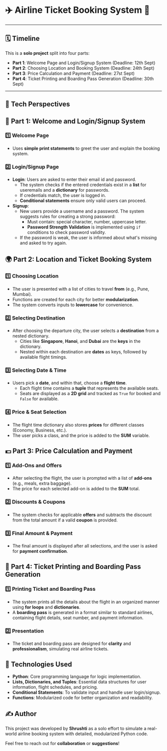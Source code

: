 # ✈️ Airline Ticket Booking System 🛫 

---

## 🗓️ Timeline

This is a **solo project** split into four parts:

- **Part 1**: Welcome Page and Login/Signup System (Deadline: 12th Sept)
- **Part 2**: Choosing Location and Booking System (Deadline: 24th Sept)
- **Part 3**: Price Calculation and Payment (Deadline: 27st Sept)
- **Part 4**: Ticket Printing and Boarding Pass Generation (Deadline: 30th Sept)

---
## 🔧 Tech Perspectives

## 🧩 Part 1: Welcome and Login/Signup System

### 1️⃣ **Welcome Page**
   - Uses **simple print statements** to greet the user and explain the booking system.
      

### 2️⃣ **Login/Signup Page**
   - **Login**: Users are asked to enter their email id and password. 
     - The system checks if the entered credentials exist in a **list** for useremails and a **dictionary** for passwords.
     - If credentials match, the user is logged in. 
     - **Conditional statements** ensure only valid users can proceed.
   - **Signup**: 
     - New users provide a username and a password. The system suggests rules for creating a strong password:
       - Must contain: special character, number, uppercase letter.
       - **Password Strength Validation** is implemented using `if` conditions to check password validity.
     - If the password is weak, the user is informed about what's missing and asked to try again.

## 🌍 Part 2: Location and Ticket Booking System

### 1️⃣ Choosing Location
- The user is presented with a list of cities to travel **from** (e.g., Pune, Mumbai).
- Functions are created for each city for better **modularization**.
- The system converts inputs to **lowercase** for convenience.

### 2️⃣ Selecting Destination
- After choosing the departure city, the user selects a **destination** from a nested dictionary.
  - Cities like **Singapore**, **Hanoi**, and **Dubai** are the **keys** in the dictionary.
  - Nested within each destination are **dates** as keys, followed by available flight timings.

### 3️⃣ Selecting Date & Time
- Users pick a **date**, and within that, choose a **flight time**.
  - Each flight time contains a **tuple** that represents the available seats.
  - Seats are displayed as a **2D grid** and tracked as `True` for booked and `False` for available.

### 4️⃣ Price & Seat Selection
- The flight time dictionary also stores **prices** for different classes (Economy, Business, etc.).
- The user picks a class, and the price is added to the **SUM** variable.

## 💵 Part 3: Price Calculation and Payment

### 1️⃣ Add-Ons and Offers
- After selecting the flight, the user is prompted with a list of **add-ons** (e.g., meals, extra baggage).
- The price for each selected add-on is added to the **SUM** total.

### 2️⃣ Discounts & Coupons
- The system checks for applicable **offers** and subtracts the discount from the total amount if a valid **coupon** is provided.

### 3️⃣ Final Amount & Payment
- The final amount is displayed after all selections, and the user is asked for **payment confirmation**.

## 🎫 Part 4: Ticket Printing and Boarding Pass Generation

### 1️⃣ Printing Ticket and Boarding Pass
- The system prints all the details about the flight in an organized manner using **for loops** and **dictionaries**.
- A **boarding pass** is generated in a format similar to standard airlines, containing flight details, seat number, and payment information.

### 2️⃣ Presentation
- The ticket and boarding pass are designed for **clarity** and **professionalism**, simulating real airline tickets.

## 🚀 Technologies Used

- **Python**: Core programming language for logic implementation.
- **Lists, Dictionaries, and Tuples**: Essential data structures for user information, flight schedules, and pricing.
- **Conditional Statements**: To validate input and handle user login/signup.
- **Functions**: Modularized code for better organization and readability.

## ✍️ Author

This project was developed by **Shrushti** as a solo effort to simulate a real-world airline booking system with detailed, modularized Python code.

Feel free to reach out for **collaboration** or **suggestions**!
